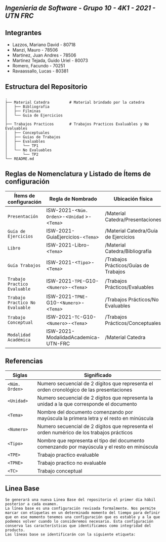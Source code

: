 ## _Ingenieria de Software - Grupo 10 - 4K1 - 2021 - UTN FRC_

## Integrantes

- Lazzos, Mariano David - 80718
- Manzi, Mauro - 78506
- Martinez, Juan Andres - 78506
- Martinez Tejada, Guido Uriel - 80073
- Romero, Facundo - 70251
- Ravaassallo, Lucas - 80381

## Estructura del Repositorio
    .
    ├── Material Catedra         # Material brindado por la catedra
    │   ├── Bibliografia
    │   ├── Filminas
    │   └── Guia de Ejercicios
    │
    ├── Trabajos Practicos       # Trabajos Practicos Evaluables y No Evaluables
    │   ├── Conceptuales
    │   ├── Guias de Trabajos
    │   ├── Evaluables
    │   │   └── TP1
    │   └── No Evaluables
    │       └── TP2
    └── README.md
    
## Reglas de Nomenclatura y Listado de Ítems de configuración
  
| Ítems de configuración | Regla de Nombrado | Ubicación física |
| --- | --- | --- |
| `Presentación` | ISW-2021-<`Núm. Orden`>-<`Unidad` >-<`Tema`> | /Material Catedra/Presentaciones |
| `Guía de Ejercicios` | ISW-2021-GuiaEjercicios-<`Tema`> | /Material Catedra/Guía de Ejercicios	 |
| `Libro` | ISW-2021-Libro-<`Tema`> | /Material Catedra/Bibliografía |
| `Guía Trabajos` | ISW-2021-<`Tipo`>-<`Tema`> | /Trabajos Prácticos/Guías de Trabajos |
| `Trabajo Practico Evaluable` | ISW-2021-`TPE`-G10-<`Numero`>-<`Tema`> | /Trabajos Prácticos/Evaluables |
| `Trabajo Practico No Evaluable` | ISW-2021-`TPNE`-G10-<`Numero`>-<`Tema`> | /Trabajos Prácticos/No Evaluables |
| `Trabajo Conceptual` | ISW-2021-`TC`-G10-<`Numero`>-<`Tema`> | /Trabajos Prácticos/Conceptuales |
| `Modalidad Académica` | ISW-2021-ModalidadAcademica-UTN-FRC | /Material Catedra |

## Referencias
| Siglas | Significado |
| --- | --- |
| `<Núm. Orden>` | Numero secuencial de 2 dígitos que representa el orden cronológico de las presentaciones |
| `<Unidad>` | Numero secuencial de 2 dígitos que representa la unidad	a la que corresponde el documento |
| `<Tema>` | Nombre del documento comenzando por mayúscula la primera letra y el resto en minúscula |
| `<Numero>` | Numero secuencial de 2 dígitos que representa el orden numérico de los trabajos prácticos |
| `<Tipo>` | Nombre que representa el tipo del documento comenzando por mayúscula y el resto en minúscula |
| `<TPE>` | Trabajo practico evaluable |
| `<TPNE>` | Trabajo practico no evaluable |
| `<TC>` | Trabajo conceptual |

## Linea Base
```
Se generará una nueva Linea Base del repositorio el primer día hábil posterior a cada examen.
La línea base es una configuración revisada formalmente. Nos permite marcar con etiquetas en un determinado momento del tiempo para definir que en ese momento tenemos una configuración que es estable y a la que podemos volver cuando lo consideremos necesario. Esta configuración conserva las características que identificamos como integridad del producto.
Las líneas base se identificarán con la siguiente etiqueta:
```


